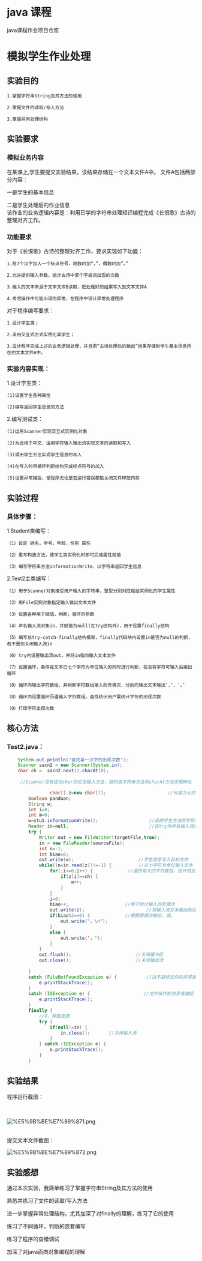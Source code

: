 # java 课程
java课程作业项目仓库


# 模拟学生作业处理


## 实验目的 


    1.掌握字符串String及其方法的使用
  
    2.掌握文件的读取/写入方法
    
    3.掌握异常处理结构


## 实验要求

### 模拟业务内容


在某课上,学生要提交实验结果，该结果存储在一个文本文件A中。
文件A包括两部分内容：

一是学生的基本信息

二是学生处理后的作业信息<br>
    该作业的业务逻辑内容是：利用已学的字符串处理知识编程完成《长恨歌》古诗的整理对齐工作。
    
    
### 功能要求

对于《长恨歌》古诗的整理对齐工作，要求实现如下功能：

    1.每7个汉字加入一个标点符号，奇数时加“，”，偶数时加“。”
    
    2.允许提供输入参数，统计古诗中某个字或词出现的次数
    
    3.输入的文本来源于文本文件B读取，把处理好的结果写入到文本文件A
    
    4.考虑操作中可能出现的异常，在程序中设计异常处理程序
    
对于程序编写要求：

    1.设计学生类；
    
    2.采用交互式方式实例化某学生；
    
    3.设计程序完成上述的业务逻辑处理，并且把“古诗处理后的输出”结果存储到学生基本信息所在的文本文件A中。
  

### 实验内容实现：


1.设计学生类：

    (1)设置学生各种属性
    
    (2)编写返回学生信息的方法
 
2.编写测试类：

    (1)运用Scanner实现交互式实例化对象
    
    (2)为适用于中文，运用字符输入输出流实现文本的读取和写入
    
    (3)调用学生方法实现学生信息的写入
    
    (4)在写入时用循环判断结构完成标点符号的加入
    
    (5)设置异常捕捉，使程序无论是否运行错误都能关闭文件释放内存
    
  
## 实验过程


### 具体步骤：


  1.Student类编写：
  
    （1）设定 姓名，学号，年龄，性别 属性
    
    （2）重写构造方法，使学生类实例化时即可完成属性赋值
    
    （3）编写字符串方法informationWrite，以字符串返回学生信息
    
  2.Test2主类编写：
  
    （1）用于Scanner对象接受用户输入的字符串，整型分别对应赋给实例化的学生属性
    
    （2）用File实例对象指定输入输出文本文件
    
    （3）设置各种用于赋值，判断，循环的参数
    
    （4）声名输入流对象in，并赋值为null(在try结构外)，用于设置finally结构
    
    （5）编写总try-catch-finally结构框架，finally代码块内设置in是否为null的判断，若不是则关闭输入流in
    
    （6）try内设置输出流out，并将in指向输入文本文件
    
    （7）设置循环，条件在文本已七个字符为单位输入的同时进行判断，在没有字符可输入后跳出循环
    
    （8）循环内输出字符数组，并判断字符数组输入的奇偶次，分别向输出文本输出‘，’，‘。’
    
    （8）循环内设置循环历遍输入字符数组，查找统计用户需统计字符的出现次数
    
    （9）打印字符出现次数
    


## 核心方法



### Test2.java：

```java
	System.out.println("查找某一汉字的出现次数");
	Scanner sacn2 = new Scanner(System.in); 
	char ch =  sacn2.next().charAt(0);
	
	 //Scanner没有提供char的交互输入方法，就利用字符串方法和charAt方法实现转化
```

```java
                char[] z=new char[7];                       //长度为七的字数数组用于接受输入流
		boolean panduan;
		String w;
		int i=0;
		int m=0;
		w=stu1.informationWrite();                   //调用学生方法将字符串信息赋给w
		Reader in=null;                              //在try外声名输入流in并赋null，用于后面finally关闭异常的in
		try {
			Writer out = new FileWriter(targetFile,true);
			in = new FileReader(sourceFile);
			int n=-1;
			int biao=0;
			out.write(w);                        //学生信息写入目标文件
			while((n=in.read(z))!=-1) {          //以七字符为单位输入文本
				for(;i<=6;i++) {             //遍历每次的字符数组，统计特定字符出现次数
					if(z[i]==ch) {
						m++;
					}
				}
				i=0;
				biao++;                     //用于统计输入的奇偶次
		    	out.write(z);                       //将输入流文本输出到目标文件
				if(biao%2==0) {             //根据奇偶次输出，或。
					out.write("。\n");
				}
				else {
					out.write('，');
				}
			}
			out.flush();                        //关闭缓冲区
			out.close();                        //关闭输出流
			
		}
		catch (FileNotFoundException e) {           //找不目标文件的异常捕捉
			e.printStackTrace();
		} 
		catch (IOException e) {                    //文件操作的总异常捕捉
			e.printStackTrace();
		}
		finally {
			//4，释放资源
			try {
				if(null!=in) {
					in.close();       //关闭输入流
				}
			} catch (IOException e) {
				e.printStackTrace();
			}
		}
```


    
## 实验结果


程序运行截图：<br><br><br>

![%E5%9B%BE%E7%89%871.png](https://github.com/sans3174/javaExperiment5/blob/sans3174.GitHub.io/%E5%9B%BE%E7%89%871.png)

<br>
提交文本文件截图：
<br>

![%E5%9B%BE%E7%89%872.png](https://github.com/sans3174/javaExperiment5/blob/sans3174.GitHub.io/%E5%9B%BE%E7%89%872.png)


## 实验感想

通过本次实验，我简单练习了掌握字符串String及其方法的使用<br>

熟悉并练习了文件的读取/写入方法<br>

进一步掌握异常处理结构，尤其加深了对finally的理解，练习了它的使用<br>

练习了不同循环，判断的嵌套编写<br>

练习了程序的查错调试<br>

加深了对java面向对象编程的理解<br>
